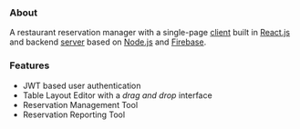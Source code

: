 ### About

A restaurant reservation manager with a single-page [client](https://github.com/rfulekjames/restaurant/tree/main/webapp) built in [React.js](https://reactjs.org/) and backend [server](https://github.com/rfulekjames/restaurant/tree/main/webserver) based on [Node.js](https://nodejs.org/) and [Firebase](https://firebase.google.com/).

### Features

- JWT based user authentication
- Table Layout Editor with a *drag and drop* interface
- Reservation Management Tool
- Reservation Reporting Tool
